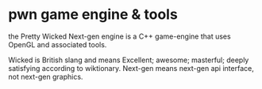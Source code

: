 # pwn game engine & tools
the Pretty Wicked Next-gen engine is a C++ game-engine that uses OpenGL and associated tools.

Wicked is British slang and means Excellent; awesome; masterful; deeply satisfying according to wiktionary. Next-gen means next-gen api interface, not next-gen graphics.


